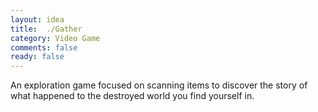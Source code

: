 ```yaml
---
layout: idea
title:  ./Gather
category: Video Game
comments: false
ready: false
---
```

An exploration game focused on scanning items to discover the story of what happened to the destroyed world you find yourself in.
